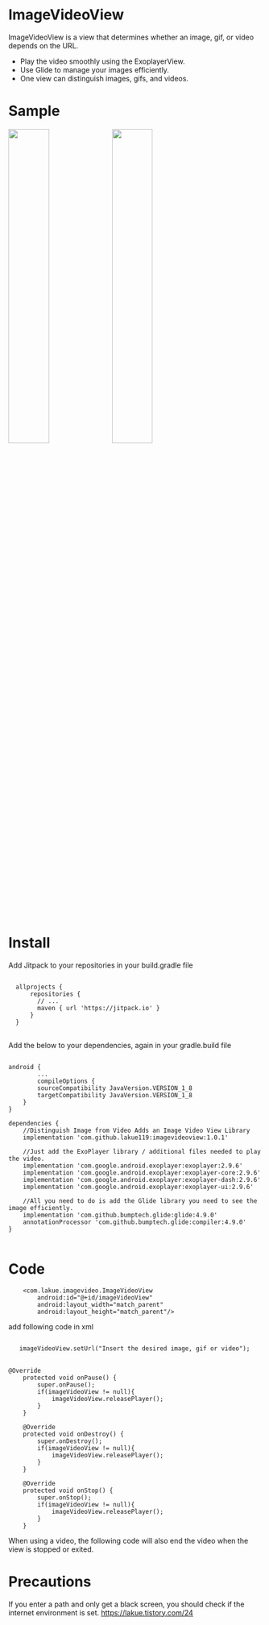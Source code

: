 # ImageVideoView
ImageVideoView is a view that determines whether an image, gif, or video depends on the URL.
* Play the video smoothly using the ExoplayerView.
* Use Glide to manage your images efficiently.
* One view can distinguish images, gifs, and videos.

# Sample

<div>
<img width="40%" src="https://user-images.githubusercontent.com/31702431/74158490-82e5f700-4c5d-11ea-95e8-84679f3fefca.gif">
<img width="40%" src="https://user-images.githubusercontent.com/31702431/74158604-b759b300-4c5d-11ea-9695-e2eca7e7736a.jpeg">
</div>

# Install
Add Jitpack to your repositories in your build.gradle file
<pre>
<code>
  allprojects {
      repositories {
        // ...
        maven { url 'https://jitpack.io' }
      }
  }
</code>
</pre>
Add the below to your dependencies, again in your gradle.build file
<pre>
<code>
android {
        ...
        compileOptions {
        sourceCompatibility JavaVersion.VERSION_1_8
        targetCompatibility JavaVersion.VERSION_1_8
    }
}

dependencies {
    //Distinguish Image from Video Adds an Image Video View Library
    implementation 'com.github.lakue119:imagevideoview:1.0.1'

    //Just add the ExoPlayer library / additional files needed to play the video.
    implementation 'com.google.android.exoplayer:exoplayer:2.9.6'
    implementation 'com.google.android.exoplayer:exoplayer-core:2.9.6'
    implementation 'com.google.android.exoplayer:exoplayer-dash:2.9.6'
    implementation 'com.google.android.exoplayer:exoplayer-ui:2.9.6'

    //All you need to do is add the Glide library you need to see the image efficiently.
    implementation 'com.github.bumptech.glide:glide:4.9.0'
    annotationProcessor 'com.github.bumptech.glide:compiler:4.9.0'
}
</code>
</pre>

# Code

```
    <com.lakue.imagevideo.ImageVideoView
        android:id="@+id/imageVideoView"
        android:layout_width="match_parent"
        android:layout_height="match_parent"/>
```

add following code in xml

<pre>
<code>
   imageVideoView.setUrl("Insert the desired image, gif or video");
</code>
</pre>

```
@Override
    protected void onPause() {
        super.onPause();
        if(imageVideoView != null){
            imageVideoView.releasePlayer();
        }
    }

    @Override
    protected void onDestroy() {
        super.onDestroy();
        if(imageVideoView != null){
            imageVideoView.releasePlayer();
        }
    }

    @Override
    protected void onStop() {
        super.onStop();
        if(imageVideoView != null){
            imageVideoView.releasePlayer();
        }
    }
```
When using a video, the following code will also end the video when the view is stopped or exited.


# Precautions
If you enter a path and only get a black screen, you should check if the internet environment is set.
https://lakue.tistory.com/24
